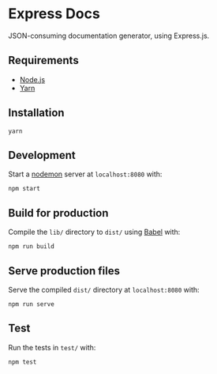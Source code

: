 # Express Docs
JSON-consuming documentation generator, using Express.js.

## Requirements
- [Node.js](https://nodejs.org/en/)
- [Yarn](https://yarnpkg.com/)

## Installation
```
yarn
```

## Development
Start a [nodemon](https://github.com/remy/nodemon) server at `localhost:8080` with:
```
npm start
```

## Build for production
Compile the `lib/` directory to `dist/` using [Babel](https://babeljs.io/) with:
```
npm run build
```

## Serve production files
Serve the compiled `dist/` directory at `localhost:8080` with:
```
npm run serve
```

## Test
Run the tests in `test/` with:
```
npm test
```
